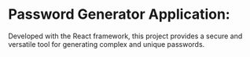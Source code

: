 # Password Generator Application: 
Developed with the React framework, this project provides a secure and versatile tool for generating complex and unique passwords.

